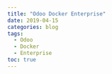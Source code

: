 ```yaml
---
title: "Odoo Docker Enterprise"
date: 2019-04-15
categories: blog
tags:
  - Odoo
  - Docker
  - Enterprise
toc: true
---
```


